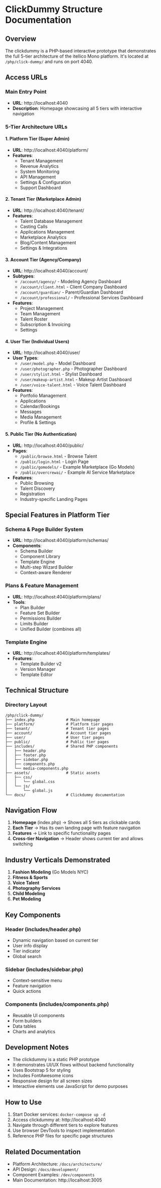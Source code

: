 # ClickDummy Structure Documentation

## Overview
The clickdummy is a PHP-based interactive prototype that demonstrates the full 5-tier architecture of the itellico Mono platform. It's located at `/php/click-dummy/` and runs on port 4040.

## Access URLs

### Main Entry Point
- **URL**: http://localhost:4040
- **Description**: Homepage showcasing all 5 tiers with interactive navigation

### 5-Tier Architecture URLs

#### 1. Platform Tier (Super Admin)
- **URL**: http://localhost:4040/platform/
- **Features**:
  - Tenant Management
  - Revenue Analytics
  - System Monitoring
  - API Management
  - Settings & Configuration
  - Support Dashboard

#### 2. Tenant Tier (Marketplace Admin)
- **URL**: http://localhost:4040/tenant/
- **Features**:
  - Talent Database Management
  - Casting Calls
  - Applications Management
  - Marketplace Analytics
  - Blog/Content Management
  - Settings & Integrations

#### 3. Account Tier (Agency/Company)
- **URL**: http://localhost:4040/account/
- **Subtypes**:
  - `/account/agency/` - Modeling Agency Dashboard
  - `/account/client.html` - Client Company Dashboard
  - `/account/guardian/` - Parent/Guardian Dashboard
  - `/account/professional/` - Professional Services Dashboard
- **Features**:
  - Project Management
  - Team Management
  - Talent Roster
  - Subscription & Invoicing
  - Settings

#### 4. User Tier (Individual Users)
- **URL**: http://localhost:4040/user/
- **User Types**:
  - `/user/model.php` - Model Dashboard
  - `/user/photographer.php` - Photographer Dashboard
  - `/user/stylist.html` - Stylist Dashboard
  - `/user/makeup-artist.html` - Makeup Artist Dashboard
  - `/user/voice-talent.html` - Voice Talent Dashboard
- **Features**:
  - Portfolio Management
  - Applications
  - Calendar/Bookings
  - Messages
  - Media Management
  - Profile & Settings

#### 5. Public Tier (No Authentication)
- **URL**: http://localhost:4040/public/
- **Pages**:
  - `/public/browse.html` - Browse Talent
  - `/public/login.html` - Login Page
  - `/public/gomodels/` - Example Marketplace (Go Models)
  - `/public/overcrewai/` - Example AI Service Marketplace
- **Features**:
  - Public Browsing
  - Talent Discovery
  - Registration
  - Industry-specific Landing Pages

## Special Features in Platform Tier

### Schema & Page Builder System
- **URL**: http://localhost:4040/platform/schemas/
- **Components**:
  - Schema Builder
  - Component Library
  - Template Engine
  - Multi-step Wizard Builder
  - Context-aware Renderer

### Plans & Feature Management
- **URL**: http://localhost:4040/platform/plans/
- **Tools**:
  - Plan Builder
  - Feature Set Builder
  - Permissions Builder
  - Limits Builder
  - Unified Builder (combines all)

### Template Engine
- **URL**: http://localhost:4040/platform/templates/
- **Features**:
  - Template Builder v2
  - Version Manager
  - Template Editor

## Technical Structure

### Directory Layout
```
/php/click-dummy/
├── index.php              # Main homepage
├── platform/              # Platform tier pages
├── tenant/                # Tenant tier pages
├── account/               # Account tier pages
├── user/                  # User tier pages
├── public/                # Public tier pages
├── includes/              # Shared PHP components
│   ├── header.php
│   ├── footer.php
│   ├── sidebar.php
│   ├── components.php
│   └── media-components.php
├── assets/                # Static assets
│   ├── css/
│   │   └── global.css
│   └── js/
│       └── global.js
└── docs/                  # Clickdummy documentation
```

## Navigation Flow

1. **Homepage** (index.php) → Shows all 5 tiers as clickable cards
2. **Each Tier** → Has its own landing page with feature navigation
3. **Features** → Link to specific functionality pages
4. **Cross-tier Navigation** → Header shows current tier and allows switching

## Industry Verticals Demonstrated

1. **Fashion Modeling** (Go Models NYC)
2. **Fitness & Sports**
3. **Voice Talent**
4. **Photography Services**
5. **Child Modeling**
6. **Pet Modeling**

## Key Components

### Header (includes/header.php)
- Dynamic navigation based on current tier
- User info display
- Tier indicator
- Global search

### Sidebar (includes/sidebar.php)
- Context-sensitive menu
- Feature navigation
- Quick actions

### Components (includes/components.php)
- Reusable UI components
- Form builders
- Data tables
- Charts and analytics

## Development Notes

- The clickdummy is a static PHP prototype
- It demonstrates UI/UX flows without backend functionality
- Uses Bootstrap 5 for styling
- Includes FontAwesome icons
- Responsive design for all screen sizes
- Interactive elements use JavaScript for demo purposes

## How to Use

1. Start Docker services: `docker-compose up -d`
2. Access clickdummy at: http://localhost:4040
3. Navigate through different tiers to explore features
4. Use browser DevTools to inspect implementation
5. Reference PHP files for specific page structures

## Related Documentation

- Platform Architecture: `/docs/architecture/`
- API Design: `/docs/development/`
- Component Examples: `/dev/components`
- Main Documentation: http://localhost:3005